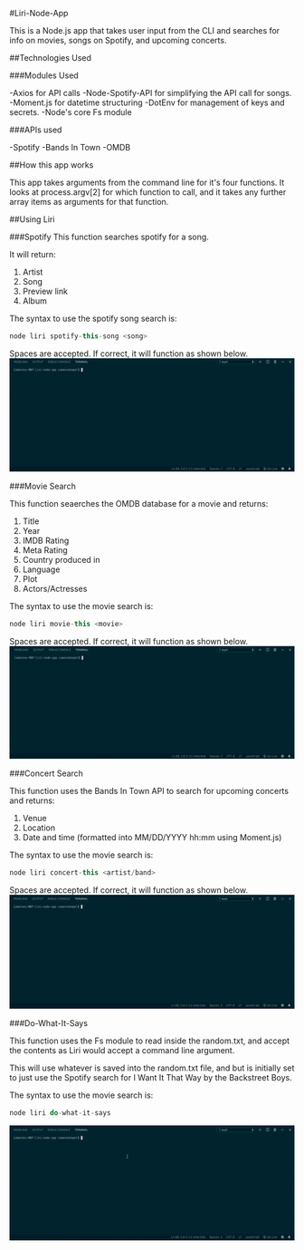 #Liri-Node-App

This is a Node.js app that takes user input from the CLI and searches for info on movies, songs on Spotify, and upcoming concerts.

##Technologies Used

  ###Modules Used

  -Axios for API calls
  -Node-Spotify-API for simplifying the API call for songs.
  -Moment.js for datetime structuring
  -DotEnv for management of keys and secrets.
  -Node's core Fs module

  ###APIs used

  -Spotify
  -Bands In Town
  -OMDB 

##How this app works

This app takes arguments from the command line for it's four functions. It looks at process.argv[2] for which function to call, and it takes any further array items as arguments for that function.

##Using Liri

###Spotify
This function searches spotify for a song.

It will return:

1. Artist
2. Song
3. Preview link
4. Album

The syntax to use the spotify song search is:
```javascript
node liri spotify-this-song <song>
```
Spaces are accepted. If correct, it will function as shown below.
![Image of Spotify](./gifs/spotify-this-gif.gif)

###Movie Search

This function seaerches the OMDB database for a movie and returns:

1. Title
2. Year
3. IMDB Rating
4. Meta Rating
5. Country produced in
6. Language
7. Plot
8. Actors/Actresses

The syntax to use the movie search is: 
```javascript
node liri movie-this <movie>
```
Spaces are accepted. If correct, it will function as shown below.
![Image of Spotify](./gifs/movie-this-gif.gif)

###Concert Search

This function uses the Bands In Town API to search for upcoming concerts and returns:

1. Venue
2. Location
3. Date and time (formatted into MM/DD/YYYY hh:mm using Moment.js)

The syntax to use the movie search is: 
```javascript
node liri concert-this <artist/band>
```
Spaces are accepted. If correct, it will function as shown below.
![Image of Spotify](./gifs/concert-this-gif.gif)


###Do-What-It-Says

This function uses the Fs module to read inside the random.txt, and accept the contents as Liri would accept a command line argument.

This will use whatever is saved into the random.txt file, and but is initially set to just use the Spotify search for I Want It That Way by the Backstreet Boys.

The syntax to use the movie search is: 
```javascript
node liri do-what-it-says
```
![Image of Spotify](./gifs/do-what-it-says-gif.gif)

